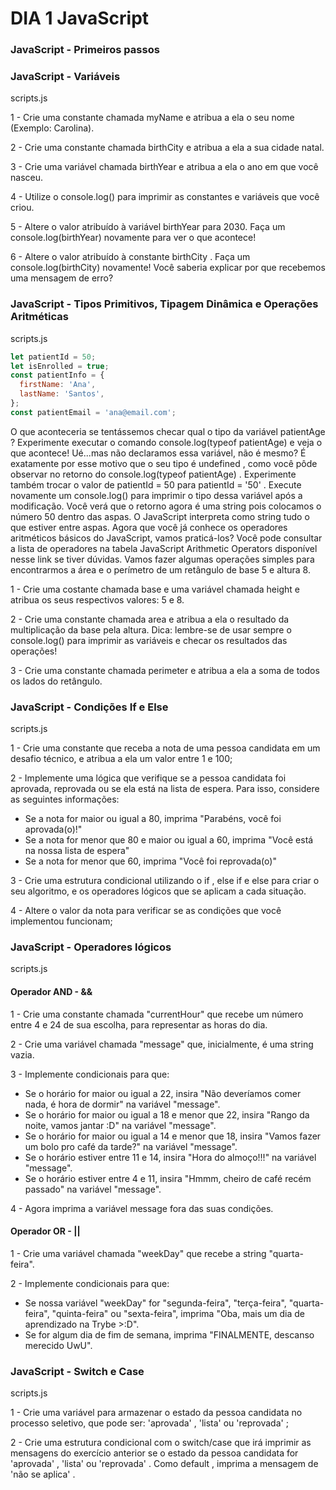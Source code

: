 # DIA 1 JavaScript


### JavaScript - Primeiros passos


### JavaScript - Variáveis

scripts.js

1 - Crie uma constante chamada myName e atribua a ela o seu nome (Exemplo: Carolina).

2 - Crie uma constante chamada birthCity e atribua a ela a sua cidade natal.

3 - Crie uma variável chamada birthYear e atribua a ela o ano em que você nasceu.

4 - Utilize o console.log() para imprimir as constantes e variáveis que você criou.

5 - Altere o valor atribuído à variável birthYear para 2030. Faça um console.log(birthYear) novamente para ver o que acontece!

6 - Altere o valor atribuído à constante birthCity . Faça um console.log(birthCity) novamente! Você saberia explicar por que recebemos uma mensagem de erro?



### JavaScript - Tipos Primitivos, Tipagem Dinâmica e Operações Aritméticas

scripts.js
```javascript
let patientId = 50;
let isEnrolled = true;
const patientInfo = {
  firstName: 'Ana',
  lastName: 'Santos',
};
const patientEmail = 'ana@email.com';
```
O que aconteceria se tentássemos checar qual o tipo da variável patientAge ? Experimente executar o comando console.log(typeof patientAge) e veja o que acontece! Ué...mas não declaramos essa variável, não é mesmo? É exatamente por esse motivo que o seu tipo é undefined , como você pôde observar no retorno do console.log(typeof patientAge) . Experimente também trocar o valor de patientId = 50 para patientId = '50' . Execute novamente um console.log() para imprimir o tipo dessa variável após a modificação. Você verá que o retorno agora é uma string pois colocamos o número 50 dentro das aspas. O JavaScript interpreta como string tudo o que estiver entre aspas.
Agora que você já conhece os operadores aritméticos básicos do JavaScript, vamos praticá-los? Você pode consultar a lista de operadores na tabela JavaScript Arithmetic Operators disponível nesse link se tiver dúvidas. Vamos fazer algumas operações simples para encontrarmos a área e o perímetro de um retângulo de base 5 e altura 8.

1 - Crie uma costante chamada base e uma variável chamada height e atribua os seus respectivos valores: 5 e 8. 

2 - Crie uma constante chamada area e atribua a ela o resultado da multiplicação da base pela altura. Dica: lembre-se de usar sempre o console.log() para imprimir as  variáveis e checar os resultados das operações! 

3 - Crie uma constante chamada perimeter e atribua a ela a soma de todos os lados do retângulo.



### JavaScript - Condições If e Else

scripts.js

1 - Crie uma constante que receba a nota de uma pessoa candidata em um desafio técnico, e atribua a ela um valor entre 1 e 100;

2 - Implemente uma lógica que verifique se a pessoa candidata foi aprovada, reprovada ou se ela está na lista de espera. Para isso, considere as seguintes informações:

* Se a nota for maior ou igual a 80, imprima "Parabéns, você foi aprovada(o)!"
* Se a nota for menor que 80 e maior ou igual a 60, imprima "Você está na nossa lista de espera"
* Se a nota for menor que 60, imprima "Você foi reprovada(o)"

3 - Crie uma estrutura condicional utilizando o if , else if e else para criar o seu algoritmo, e os operadores lógicos que se aplicam a cada situação.

4 - Altere o valor da nota para verificar se as condições que você implementou funcionam;



### JavaScript - Operadores lógicos

scripts.js

#### Operador AND - &&

1 - Crie uma constante chamada "currentHour" que recebe um número entre 4 e 24 de sua escolha, para representar as horas do dia.

2 - Crie uma variável chamada "message" que, inicialmente, é uma string vazia.

3 - Implemente condicionais para que:

* Se o horário for maior ou igual a 22, insira "Não deveríamos comer nada, é hora de dormir" na variável "message".
* Se o horário for maior ou igual a 18 e menor que 22, insira "Rango da noite, vamos jantar :D" na variável "message".
* Se o horário for maior ou igual a 14 e menor que 18, insira "Vamos fazer um bolo pro café da tarde?" na variável "message".
* Se o horário estiver entre 11 e 14, insira "Hora do almoço!!!" na variável "message".
* Se o horário estiver entre 4 e 11, insira "Hmmm, cheiro de café recém passado" na variável "message".

4 - Agora imprima a variável message fora das suas condições.

#### Operador OR - ||

1 - Crie uma variável chamada "weekDay" que recebe a string "quarta-feira".

2 - Implemente condicionais para que: 

* Se nossa variável "weekDay" for "segunda-feira", "terça-feira", "quarta-feira", "quinta-feira" ou "sexta-feira", imprima "Oba, mais um dia de aprendizado na Trybe >:D".
* Se for algum dia de fim de semana, imprima "FINALMENTE, descanso merecido UwU".


### JavaScript - Switch e Case

scripts.js

1 - Crie uma variável para armazenar o estado da pessoa candidata no processo seletivo, que pode ser: 'aprovada' , 'lista' ou 'reprovada' ;

2 - Crie uma estrutura condicional com o switch/case que irá imprimir as mensagens do exercício anterior se o estado da pessoa candidata for 'aprovada' , 'lista' ou 'reprovada' . Como default , imprima a mensagem de 'não se aplica' .
